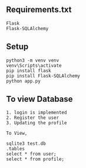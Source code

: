 ## Requirements.txt
    Flask
    Flask-SQLAlchemy

## Setup
```
python3 -m venv venv
venv\Scripts\activate
pip install flask
pip install Flask-SQLAlchemy
python app.py
```

## To view Database
```
1. login is implemented
2. Register the user
3. Updating the profile

To View,

sqlite3 test.db
.tables
select * from user;
select * from profile;
``` 
